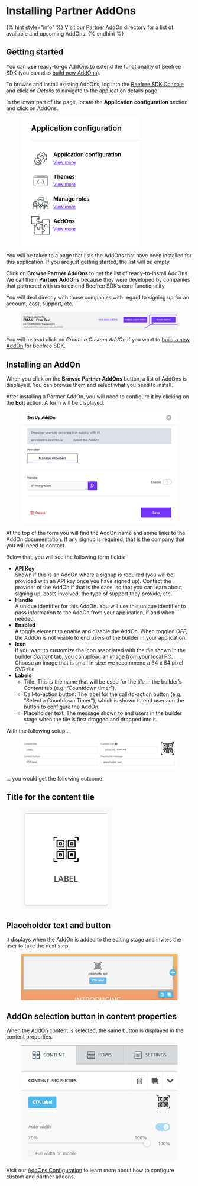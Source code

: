 # Installing Partner AddOns

{% hint style="info" %}
Visit our [Partner AddOn directory](partner-addons-directory.md) for a list of available and upcoming AddOns.
{% endhint %}

## Getting started <a href="#getting-started" id="getting-started"></a>

You can **use** ready-to-go AddOns to extend the functionality of Beefree SDK (you can also [build new AddOns](../custom-addons/)).

To browse and install existing AddOns, log into the [Beefree SDK Console](https://dam.beefree.io/devmain) and click on _Details_ to navigate to the application details page.

In the lower part of the page, locate the **Application configuration** section and click on AddOns.

<figure><img src="../../../.gitbook/assets/CleanShot 2025-03-13 at 15.07.43.png" alt=""><figcaption></figcaption></figure>

You will be taken to a page that lists the AddOns that have been installed for this application. If you are just getting started, the list will be empty.

Click on **Browse Partner AddOns** to get the list of ready-to-install AddOns. We call them **Partner AddOns** because they were developed by companies that partnered with us to extend Beefree SDK’s core functionality.

You will deal directly with those companies with regard to signing up for an account, cost, support, etc.

<figure><img src="../../../.gitbook/assets/CleanShot 2025-03-13 at 15.08.33.png" alt=""><figcaption></figcaption></figure>

You will instead click on _Create a Custom AddOn_ if you want to [build a new AddOn](https://docs.beefree.io/addon-development/) for Beefree SDK.

## Installing an AddOn <a href="#installing-an-addon" id="installing-an-addon"></a>

When you click on the **Browse Partner AddOns** button, a list of AddOns is displayed. You can browse them and select what you need to install.

After installing a Partner AddOn, you will need to configure it by clicking on the **Edit** action. A form will be displayed.

<figure><img src="../../../.gitbook/assets/CleanShot 2025-03-13 at 15.09.51.png" alt=""><figcaption></figcaption></figure>

At the top of the form you will find the AddOn name and some links to the AddOn documentation. If any signup is required, that is the company that you will need to contact.

Below that, you will see the following form fields:

* **API Key**\
  Shown if this is an AddOn where a signup is required (you will be provided with an API key once you have signed up). Contact the provider of the AddOn if that is the case, so that you can learn about signing up, costs involved, the type of support they provide, etc.
* **Handle**\
  A unique identifier for this AddOn. You will use this unique identifier to pass information to the AddOn from your application, if and when needed.
* **Enabled**\
  A toggle element to enable and disable the AddOn. When toggled _OFF,_ the AddOn is not visible to end users of the builder in your application.
* **Icon**\
  If you want to customize the icon associated with the _tile_ shown in the builder _Content_ tab, you canupload an image from your local PC. Choose an image that is small in size: we recommend a 64 x 64 pixel SVG file.
* **Labels**
  * Title: This is the name that will be used for the _tile_ in the builder’s _Content_ tab (e.g. “Countdown timer”).
  * Call-to-action button: The label for the call-to-action button (e.g. “Select a Countdown Timer”), which is shown to end users on the button to configure the AddOn.
  * Placeholder text: The message shown to end users in the builder stage when the tile is first dragged and dropped into it.

With the following setup…

<figure><img src="../../../.gitbook/assets/4icon.labels.setup_-1024x194.png" alt=""><figcaption></figcaption></figure>

… you would get the following outcome:

## **Title for the content tile**

<figure><img src="../../../.gitbook/assets/5AddOn.tile_.png" alt=""><figcaption></figcaption></figure>

## **Placeholder text and button**

It displays when the AddOn is added to the editing stage and invites the user to take the next step.

<figure><img src="../../../.gitbook/assets/6AddOn.placeholder-1024x298.png" alt=""><figcaption></figcaption></figure>

## **AddOn selection button in content properties**

When the AddOn content is selected, the same button is displayed in the content properties.

<figure><img src="../../../.gitbook/assets/7AddOn.action.png" alt=""><figcaption></figcaption></figure>

Visit our [AddOns Configuration](../addons-configuration.md) to learn more about how to configure custom and partner addons.
